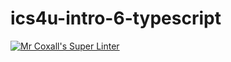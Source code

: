 # ics4u-intro-6-typescript


[![Mr Coxall's Super Linter](https://github.com/Aidan-Lalonde-Novales/ics4u-intro-6-typescript/workflows/Mr%20Coxall's%20Super%20Linter/badge.svg)](https://github.com/Aidan-Lalonde-Novales/ics4u-intro-6-typescript/actions/)
